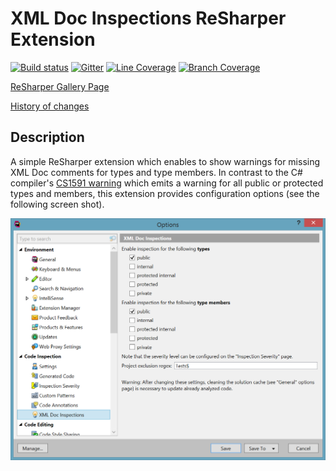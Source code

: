 # XML Doc Inspections ReSharper Extension

[![Build status](https://ci.appveyor.com/api/projects/status/6n2wy4xt1ctq36wq/branch/master?svg=true)](https://ci.appveyor.com/project/ulrichb/xmldocinspections/branch/master)
[![Gitter](https://badges.gitter.im/Join%20Chat.svg)](https://gitter.im/ulrichb/XmlDocInspections?utm_source=badge&utm_medium=badge&utm_campaign=pr-badge)
[![Line Coverage](https://dl.dropbox.com/s/qo5pati4c9uq25r/master-linecoverage.svg)](https://ci.appveyor.com/api/projects/ulrichb/xmldocinspections/artifacts/Build/Output/TestCoverage.zip?branch=master)
[![Branch Coverage](https://dl.dropbox.com/s/oop7q53qnvl4nvm/master-branchcoverage.svg)](https://ci.appveyor.com/api/projects/ulrichb/xmldocinspections/artifacts/Build/Output/TestCoverage.zip?branch=master)

[ReSharper Gallery Page](https://resharper-plugins.jetbrains.com/packages/ReSharper.XmlDocInspections/)

[History of changes](History.md)

## Description

A simple ReSharper extension which enables to show warnings for missing XML Doc comments for types and type members. In contrast to the C# compiler's [CS1591 warning](https://msdn.microsoft.com/en-us/library/zk18c1w9.aspx) which emits a warning for all public or protected types and members, this extension provides configuration options (see the following screen shot).

![](Doc/OptionsPage.png)
